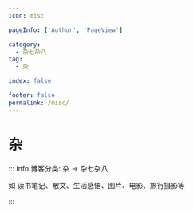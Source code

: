 ```yaml
---
icon: misc

pageInfo: ['Author', 'PageView']

category:
  - 杂七杂八
tag:
  - 杂

index: false

footer: false
permalink: /misc/
---
```


# 杂

::: info 博客分类: 杂 -> 杂七杂八

如 读书笔记、散文、生活感悟、图片、电影、旅行摄影等

:::

<Catalog base='/misc/' />
